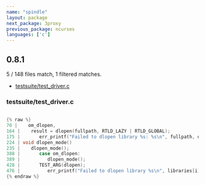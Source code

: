 ```yaml
---
name: "spindle"
layout: package
next_package: 3proxy
previous_package: ncurses
languages: ['c']
---
```

## 0.8.1
5 / 148 files match, 1 filtered matches.

 - [testsuite/test_driver.c](#testsuitetest_driverc)

### testsuite/test_driver.c

```c

{% raw %}
70 |    om_dlopen,
164 |    result = dlopen(fullpath, RTLD_LAZY | RTLD_GLOBAL);
175 |       err_printf("Failed to dlopen library %s: %s\n", fullpath, dlerror());
224 | void dlopen_mode()
235 |    dlopen_mode();
388 |       case om_dlopen:
389 |          dlopen_mode();
428 |       TEST_ARG(dlopen);
476 |          err_printf("Failed to dlopen library %s\n", libraries[i].libname);
{% endraw %}

```